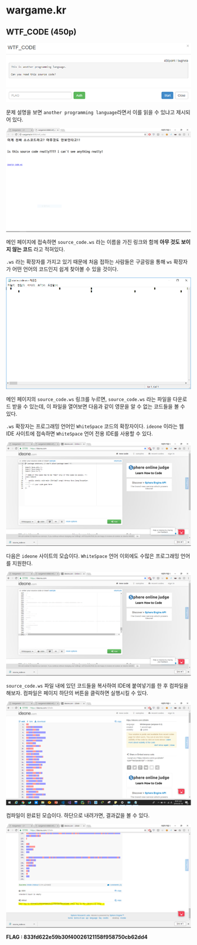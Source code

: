 # wargame.kr

## WTF_CODE (450p)

![Image](https://github.com/JaehunYoon/wargame.kr/blob/master/Image/05%20WTF_CODE/01%20TItle.PNG)

문제 설명을 보면 `another programming language`라면서 이를 읽을 수 있냐고 제시되어 있다.

![Image](https://github.com/JaehunYoon/wargame.kr/blob/master/Image/05%20WTF_CODE/02%20index%20page.PNG)

메인 페이지에 접속하면 `source_code.ws` 라는 이름을 가진 링크와 함께 **아무 것도 보이지 않는 코드** 라고 적혀있다.

`.ws` 라는 확장자를 가지고 있기 때문에 처음 접하는 사람들은 구글링을 통해 `ws` 확장자가 어떤 언어의 코드인지 쉽게 찾아볼 수 있을 것이다.

![Image](https://github.com/JaehunYoon/wargame.kr/blob/master/Image/05%20WTF_CODE/03%20source_code_ws.PNG)

메인 페이지의 `source_code.ws` 링크를 누르면, `source_code.ws` 라는 파일을 다운로드 받을 수 있는데, 이 파일을 열어보면 다음과 같이 영문을 알 수 없는 코드들을 볼 수 있다. 

`.ws` 확장자는 프로그래밍 언어인 `WhiteSpace` 코드의 확장자이다. `ideone` 이라는 웹 IDE 사이트에 접속하면 `WhiteSpace` 언어 전용 IDE를 사용할 수 있다. 

![Image](https://github.com/JaehunYoon/wargame.kr/blob/master/Image/05%20WTF_CODE/04%20ideone.PNG)

다음은 `ideone` 사이트의 모습이다. `WhiteSpace` 언어 이외에도 수많은 프로그래밍 언어를 지원한다.

![Image](https://github.com/JaehunYoon/wargame.kr/blob/master/Image/05%20WTF_CODE/05%20add%20ws%20code.PNG)

`source_code.ws` 파일 내에 있던 코드들을 복사하여 IDE에 붙여넣기를 한 후 컴파일을 해보자. 컴파일은 페이지 하단의 버튼을 클릭하면 실행시킬 수 있다.

![Image](https://github.com/JaehunYoon/wargame.kr/blob/master/Image/05%20WTF_CODE/06%20encode%201.PNG)

컴파일이 완료된 모습이다. 하단으로 내려가면, 결과값을 볼 수 있다.

![Image](https://github.com/JaehunYoon/wargame.kr/blob/master/Image/05%20WTF_CODE/07%20flag.PNG)

**FLAG : 833fd622e59b30f40026121158f958750cb62dd4**